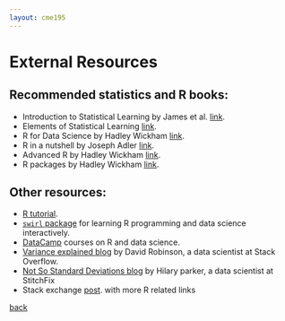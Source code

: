 ```yaml
---
layout: cme195
---
```


# [](#title) External Resources

## [](#books) Recommended statistics and R books:

- Introduction to Statistical Learning by James et al. [link](http://www-bcf.usc.edu/~gareth/ISL/ ).
- Elements of Statistical Learning [link](http://statweb.stanford.edu/~tibs/ElemStatLearn/ ).
- R for Data Science by Hadley Wickham [link](http://r4ds.had.co.nz/ ).
- R in a nutshell by Joseph Adler [link](http://shop.oreilly.com/product/0636920022008.do).
- Advanced R by Hadley Wickham [link](http://adv-r.had.co.nz/).
- R packages by Hadley Wickham [link](http://r-pkgs.had.co.nz/).

## [](#links)  Other resources:

- [R tutorial](https://www.tutorialspoint.com/r/index.htm ).
- [`swirl` package](http://swirlstats.com/) for learning R programming and
data science interactively.
- [DataCamp](https://www.datacamp.com/) courses on R and data science.
- [Variance explained blog](http://varianceexplained.org/) by David Robinson,
a data scientist at Stack Overflow.
- [Not So Standard Deviations blog](https://hilaryparker.com/) by Hilary parker,
a data scientist at StitchFix
- Stack exchange [post](http://stats.stackexchange.com/questions/138/free-resources-for-learning-r).
 with more R related links

 [back](./)
